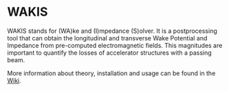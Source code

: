 # WAKIS

WAKIS stands for (WA)ke and (I)mpedance (S)olver. It is a postprocessing tool that can obtain the longitudinal and transverse Wake Potential and Impedance from pre-computed electromagnetic fields. This magnitudes are important to quantify the losses of accelerator structures with a passing beam. 

More information about theory, installation and usage can be found in the [Wiki](https://github.com/ImpedanCEI/WAKIS/wiki).

